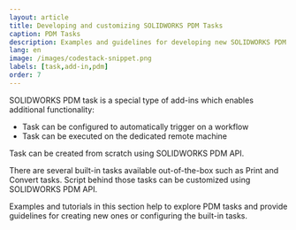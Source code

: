 ```yaml
---
layout: article
title: Developing and customizing SOLIDWORKS PDM Tasks
caption: PDM Tasks
description: Examples and guidelines for developing new SOLIDWORKS PDM Tasks and customizing built-in tasks
lang: en
image: /images/codestack-snippet.png
labels: [task,add-in,pdm]
order: 7
---
```

SOLIDWORKS PDM task is a special type of add-ins which enables additional functionality:

* Task can be configured to automatically trigger on a workflow
* Task can be executed on the dedicated remote machine

Task can be created from scratch using SOLIDWORKS PDM API.

There are several built-in tasks available out-of-the-box such as Print and Convert tasks. Script behind those tasks can be customized using SOLIDWORKS PDM API.

Examples and tutorials in this section help to explore PDM tasks and provide guidelines for creating new ones or configuring the built-in tasks.